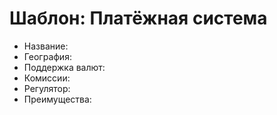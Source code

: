 # Шаблон: Платёжная система

- Название:
- География:
- Поддержка валют:
- Комиссии:
- Регулятор:
- Преимущества:
